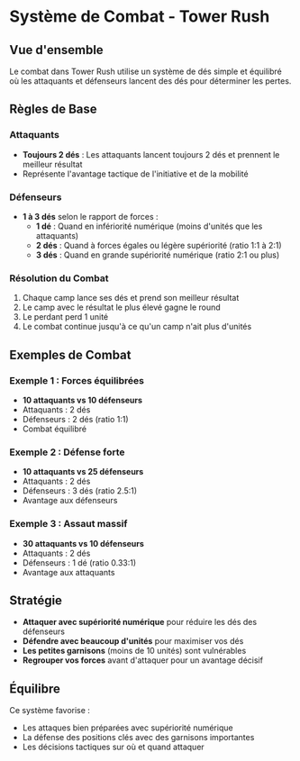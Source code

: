# Système de Combat - Tower Rush

## Vue d'ensemble

Le combat dans Tower Rush utilise un système de dés simple et équilibré où les attaquants et défenseurs lancent des dés pour déterminer les pertes.

## Règles de Base

### Attaquants
- **Toujours 2 dés** : Les attaquants lancent toujours 2 dés et prennent le meilleur résultat
- Représente l'avantage tactique de l'initiative et de la mobilité

### Défenseurs
- **1 à 3 dés** selon le rapport de forces :
  - **1 dé** : Quand en infériorité numérique (moins d'unités que les attaquants)
  - **2 dés** : Quand à forces égales ou légère supériorité (ratio 1:1 à 2:1)
  - **3 dés** : Quand en grande supériorité numérique (ratio 2:1 ou plus)

### Résolution du Combat
1. Chaque camp lance ses dés et prend son meilleur résultat
2. Le camp avec le résultat le plus élevé gagne le round
3. Le perdant perd 1 unité
4. Le combat continue jusqu'à ce qu'un camp n'ait plus d'unités

## Exemples de Combat

### Exemple 1 : Forces équilibrées
- **10 attaquants vs 10 défenseurs**
- Attaquants : 2 dés
- Défenseurs : 2 dés (ratio 1:1)
- Combat équilibré

### Exemple 2 : Défense forte
- **10 attaquants vs 25 défenseurs**
- Attaquants : 2 dés
- Défenseurs : 3 dés (ratio 2.5:1)
- Avantage aux défenseurs

### Exemple 3 : Assaut massif
- **30 attaquants vs 10 défenseurs**
- Attaquants : 2 dés
- Défenseurs : 1 dé (ratio 0.33:1)
- Avantage aux attaquants

## Stratégie

- **Attaquer avec supériorité numérique** pour réduire les dés des défenseurs
- **Défendre avec beaucoup d'unités** pour maximiser vos dés
- **Les petites garnisons** (moins de 10 unités) sont vulnérables
- **Regrouper vos forces** avant d'attaquer pour un avantage décisif

## Équilibre

Ce système favorise :
- Les attaques bien préparées avec supériorité numérique
- La défense des positions clés avec des garnisons importantes
- Les décisions tactiques sur où et quand attaquer